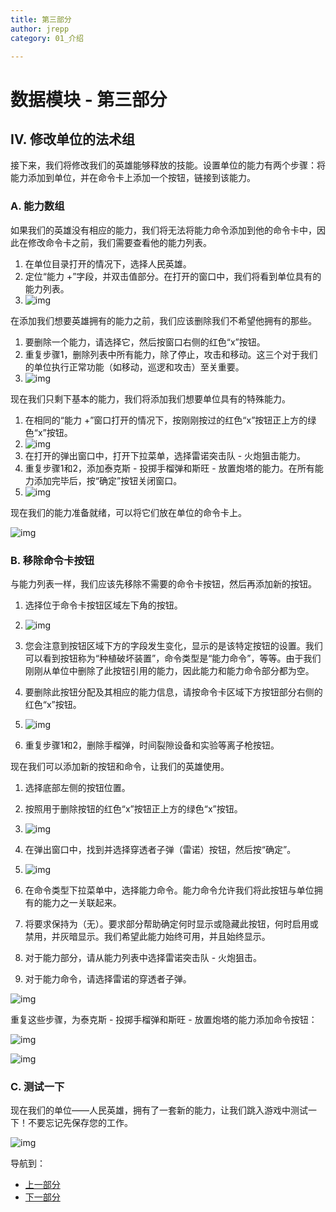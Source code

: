 ```yaml
---
title: 第三部分
author: jrepp
category: 01_介绍

---
```


# 数据模块 - 第三部分

## IV. 修改单位的法术组

接下来，我们将修改我们的英雄能够释放的技能。设置单位的能力有两个步骤：将能力添加到单位，并在命令卡上添加一个按钮，链接到该能力。

### A. 能力数组

如果我们的英雄没有相应的能力，我们将无法将能力命令添加到他的命令卡中，因此在修改命令卡之前，我们需要查看他的能力列表。

1. 在单位目录打开的情况下，选择人民英雄。
2. 定位“能力 +”字段，并双击值部分。在打开的窗口中，我们将看到单位具有的能力列表。
3. ![img](027-changingabilitiesvalues-abilitieslist.jpg)

在添加我们想要英雄拥有的能力之前，我们应该删除我们不希望他拥有的那些。

1. 要删除一个能力，请选择它，然后按窗口右侧的红色“x”按钮。
2. 重复步骤1，删除列表中所有能力，除了停止，攻击和移动。这三个对于我们的单位执行正常功能（如移动，巡逻和攻击）至关重要。
3. ![img](028-changingabilitiesvalues-deleteability.jpg)

现在我们只剩下基本的能力，我们将添加我们想要单位具有的特殊能力。

1. 在相同的“能力 +”窗口打开的情况下，按刚刚按过的红色“x”按钮正上方的绿色“x”按钮。
2. ![img](029-changingabilitiesvalues-addingability.jpg)
3. 在打开的弹出窗口中，打开下拉菜单，选择雷诺突击队 - 火炮狙击能力。
4. 重复步骤1和2，添加泰克斯 - 投掷手榴弹和斯旺 - 放置炮塔的能力。在所有能力添加完毕后，按“确定”按钮关闭窗口。
5. ![img](030-changingabilitiesvalues-newabilslist.jpg)

现在我们的能力准备就绪，可以将它们放在单位的命令卡上。

![img](031-changingcommandcardvalues-cmdcardwindow.jpg)

### B. 移除命令卡按钮

与能力列表一样，我们应该先移除不需要的命令卡按钮，然后再添加新的按钮。

1. 选择位于命令卡按钮区域左下角的按钮。
2. ![img](032-changingcommandcardvalues-buttonselected.jpg)
3. 您会注意到按钮区域下方的字段发生变化，显示的是该特定按钮的设置。我们可以看到按钮称为“种植破坏装置”，命令类型是“能力命令”，等等。由于我们刚刚从单位中删除了此按钮引用的能力，因此能力和能力命令部分都为空。

4. 要删除此按钮分配及其相应的能力信息，请按命令卡区域下方按钮部分右侧的红色“x”按钮。
5. ![img](033-changingcommandcardvalues-deletebutton.jpg)

6. 重复步骤1和2，删除手榴弹，时间裂隙设备和实验等离子枪按钮。

现在我们可以添加新的按钮和命令，让我们的英雄使用。

1. 选择底部左侧的按钮位置。
2. 按照用于删除按钮的红色“x”按钮正上方的绿色“x”按钮。
3. ![img](034-changingcommandcardvalues-addbutton.jpg)

4. 在弹出窗口中，找到并选择穿透者子弹（雷诺）按钮，然后按“确定”。
5. ![img](035-changingcommandcardvalues-addcommandbutton.jpg)

6. 在命令类型下拉菜单中，选择能力命令。能力命令允许我们将此按钮与单位拥有的能力之一关联起来。
7. 将要求保持为（无）。要求部分帮助确定何时显示或隐藏此按钮，何时启用或禁用，并灰暗显示。我们希望此能力始终可用，并且始终显示。
8. 对于能力部分，请从能力列表中选择雷诺突击队 - 火炮狙击。
9. 对于能力命令，请选择雷诺的穿透者子弹。

![img](036-changingcommandcardvalues-finishedbuttonoptions.jpg)

重复这些步骤，为泰克斯 - 投掷手榴弹和斯旺 - 放置炮塔的能力添加命令按钮：

![img](037-changingcommandcardvalues-finishedbuttonoptions2.jpg)

![img](038-changingcommandcardvalues-finishedbuttonoptions3.jpg)

### C. 测试一下

现在我们的单位——人民英雄，拥有了一套新的能力，让我们跳入游戏中测试一下！不要忘记先保存您的工作。

![img](039-changingcommandcardvalues-ingame.jpg)

导航到：

- [上一部分](../2)
- [下一部分](../4)